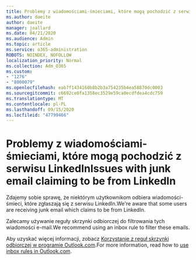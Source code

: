 ```yaml
---
title: Problemy z wiadomościami-śmieciami, które mogą pochodzić z serwisu LinkedIn
ms.author: daeite
author: daeite
manager: joallard
ms.date: 04/21/2020
ms.audience: Admin
ms.topic: article
ms.service: o365-administration
ROBOTS: NOINDEX, NOFOLLOW
localization_priority: Normal
ms.collection: Adm_O365
ms.custom:
- "1276"
- "8000079"
ms.openlocfilehash: eab7f1434160b8b2b3a754235b4ea58870dc0003
ms.sourcegitcommit: c6692ce0fa1358ec3529e59ca0ecdfdea4cdc759
ms.translationtype: MT
ms.contentlocale: pl-PL
ms.lasthandoff: 09/15/2020
ms.locfileid: "47799466"
---
```

# <a name="issues-with-junk-email-claiming-to-be-from-linkedin"></a><span data-ttu-id="92ff1-102">Problemy z wiadomościami-śmieciami, które mogą pochodzić z serwisu LinkedIn</span><span class="sxs-lookup"><span data-stu-id="92ff1-102">Issues with junk email claiming to be from LinkedIn</span></span>

<span data-ttu-id="92ff1-103">Zdajemy sobie sprawę, że niektórym użytkownikom odbiera wiadomości-śmieci, które zgłaszają się z serwisu LinkedIn.</span><span class="sxs-lookup"><span data-stu-id="92ff1-103">We're aware that some users are receiving junk email which claims to be from LinkedIn.</span></span>

<span data-ttu-id="92ff1-104">Zalecamy używanie reguły skrzynki odbiorczej do filtrowania tych wiadomości e-mail.</span><span class="sxs-lookup"><span data-stu-id="92ff1-104">We recommend using an inbox rule to filter these emails.</span></span>

<span data-ttu-id="92ff1-105">Aby uzyskać więcej informacji, zobacz [Korzystanie z reguł skrzynki odbiorczej w programie Outlook.com](https://support.office.com/article/4b094371-a5d7-49bd-8b1b-4e4896a7cc5d?wt.mc_id=Office_Outlook_com_Alchemy).</span><span class="sxs-lookup"><span data-stu-id="92ff1-105">For more information, read how to [use inbox rules in Outlook.com](https://support.office.com/article/4b094371-a5d7-49bd-8b1b-4e4896a7cc5d?wt.mc_id=Office_Outlook_com_Alchemy).</span></span>